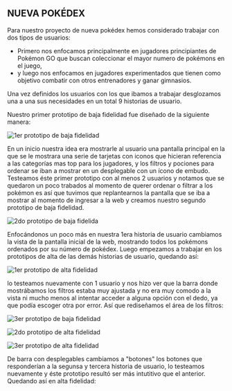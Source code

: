 ## NUEVA POKÉDEX

Para nuestro proyecto de nueva pokédex hemos considerado trabajar con dos tipos de usuarios:
- Primero nos enfocamos principalmente en jugadores principiantes de Pokémon GO que buscan coleccionar el mayor numero de pokémons en el juego,
- y luego nos enfocamos en jugadores experimentados que tienen como objetivo combatir con otros entrenadores y ganar gimnasios.

Una vez definidos los usuarios con los que ibamos a trabajar desglozamos una a una sus necesidades en un total 9 historias de usuario.

Nuestro primer prototipo de baja fidelidad fue diseñado de la siguiente manera:

![1er prototipo de baja fidelidad](./img_readme/HU.png)

En un inicio nuestra idea era mostrarle al usuario una pantalla principal en la que se le mostrara una serie de tarjetas con iconos que hicieran referencia a las categorías mas top para los jugadores, y los filtros y pociones para ordenar se iban a mostrar en un desplegable con un ícono de embudo.
Testeamos éste primer prototipo con al menos 2 usuarios y notamos que se quedaron un poco trabados al momento de querer ordenar o filtrar a los pokémon es así que tuvimos que replantearnos la pantalla que se iba a mostrar al momento de ingresar a la web y creamos nuestro segundo prototipo de baja fidelidad.

![2do prototipo de baja fidelida](./img_readme/HU1-nroDePokedex.png)

Enfocándonos un poco más en nuestra 1era historia de usuario cambiamos la vista de la pantalla inicial de la web, mostrando todos los pokémons ordenados por su número de pokédex.
Luego empezamos a trabajar en los prototipos de alta de las demás historias de usuario, quedando así:

![1er prototipo de alta fidelidad](./img_readme/prototipo3.png)

lo testeamos nuevamente con 1 usuario y nos hizo ver que la barra donde mostrábamos los filtros estaba muy ajustada y no era muy comodo a la vista ni mucho menos al intentar acceder a alguna opción con el dedo, ya que podía escoger otra por error. Así que rediseñamos el área de los filtros:

![3er prototipo de baja fidelidad](./img_readme/HU-2y3.png)

![2do prototipo de alta fidelidad](./img_readme/HU-2y3.png)

![3er prototipo de alta fidelidad](./img_readme/prototipo4.png)

 De barra con desplegables cambiamos a "botones" los botones que responderían a la segunsa y tercera historia de usuario, lo testeamos nuevamente y éste prototipo resultó ser más intutitivo que el anterior. Quedando así en alta fidelidad:



